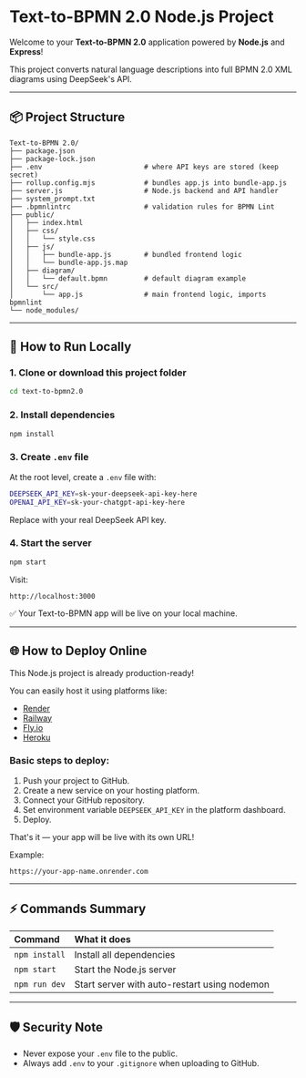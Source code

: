 # Text-to-BPMN 2.0 Node.js Project

Welcome to your **Text-to-BPMN 2.0** application powered by **Node.js** and **Express**!

This project converts natural language descriptions into full BPMN 2.0 XML diagrams using DeepSeek's API.

---

## 📦 Project Structure

```
Text-to-BPMN 2.0/
├── package.json
├── package-lock.json
├── .env                         # where API keys are stored (keep secret)
├── rollup.config.mjs            # bundles app.js into bundle-app.js
├── server.js                    # Node.js backend and API handler
├── system_prompt.txt
├── .bpmnlintrc                  # validation rules for BPMN Lint
├── public/
│   ├── index.html
│   ├── css/
│   │   └── style.css
│   ├── js/
│   │   ├── bundle-app.js        # bundled frontend logic
│   │   └── bundle-app.js.map
│   ├── diagram/
│   │   └── default.bpmn         # default diagram example
│   └── src/
│       └── app.js               # main frontend logic, imports bpmnlint
└── node_modules/
```

---

## 🚀 How to Run Locally

### 1. Clone or download this project folder

```bash
cd text-to-bpmn2.0
```

### 2. Install dependencies

```bash
npm install
```

### 3. Create `.env` file

At the root level, create a `.env` file with:

```bash
DEEPSEEK_API_KEY=sk-your-deepseek-api-key-here
OPENAI_API_KEY=sk-your-chatgpt-api-key-here
```

Replace with your real DeepSeek API key.

### 4. Start the server

```bash
npm start
```

Visit:

```
http://localhost:3000
```

✅ Your Text-to-BPMN app will be live on your local machine.

---

## 🌐 How to Deploy Online

This Node.js project is already production-ready!

You can easily host it using platforms like:

- [Render](https://render.com/)
- [Railway](https://railway.app/)
- [Fly.io](https://fly.io/)
- [Heroku](https://heroku.com/)

### Basic steps to deploy:

1. Push your project to GitHub.
2. Create a new service on your hosting platform.
3. Connect your GitHub repository.
4. Set environment variable `DEEPSEEK_API_KEY` in the platform dashboard.
5. Deploy.

That's it — your app will be live with its own URL!

Example:
```
https://your-app-name.onrender.com
```

---

## ⚡ Commands Summary

| Command | What it does |
|:---|:---|
| `npm install` | Install all dependencies |
| `npm start` | Start the Node.js server |
| `npm run dev` | Start server with auto-restart using nodemon |

---

## 🛡️ Security Note

- Never expose your `.env` file to the public.
- Always add `.env` to your `.gitignore` when uploading to GitHub.
